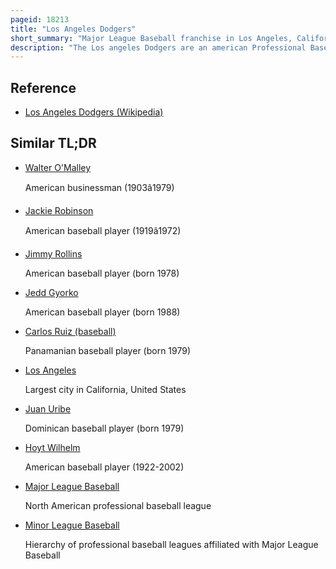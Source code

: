 ```yaml
---
pageid: 18213
title: "Los Angeles Dodgers"
short_summary: "Major League Baseball franchise in Los Angeles, California"
description: "The Los angeles Dodgers are an american Professional Baseball Team based in Los Angeles. The Dodgers are a Member Club of the west Division of the national League in major League Baseball. Established in 1883 in the City of Brooklyn which in 1898 became a Borough of new York City the Team joined the Nl in 1890 as the Brooklyn Bridegrooms and assumed several other Monikers before finally settling on the Name Dodgers in. From the 1940s through the mid-1950s the Dodgers developed a fierce crosstown Rivalry with the new York Yankees as the two Clubs faced each other in the World Series seven Times the Dodgers lost the first five Matches before defeating them to win the Franchise'. It was also during this Period that the Dodgers made History in 1947 by breaking the Baseball Color Line with the Debut of Jackie Robinson the first african-american to play in the major Leagues since 1884. Another major Milestone was achieved in 1956 when don Newcombe became the first Player to win both the Cy young Award and the nl Mvp in the same Season."
---
```


## Reference

- [Los Angeles Dodgers (Wikipedia)](https://en.wikipedia.org/?curid=18213)

## Similar TL;DR

- [Walter O'Malley](/tldr/en/walter-omalley)

  American businessman (1903â1979)

- [Jackie Robinson](/tldr/en/jackie-robinson)

  American baseball player (1919â1972)

- [Jimmy Rollins](/tldr/en/jimmy-rollins)

  American baseball player (born 1978)

- [Jedd Gyorko](/tldr/en/jedd-gyorko)

  American baseball player (born 1988)

- [Carlos Ruiz (baseball)](/tldr/en/carlos-ruiz-baseball)

  Panamanian baseball player (born 1979)

- [Los Angeles](/tldr/en/los-angeles)

  Largest city in California, United States

- [Juan Uribe](/tldr/en/juan-uribe)

  Dominican baseball player (born 1979)

- [Hoyt Wilhelm](/tldr/en/hoyt-wilhelm)

  American baseball player (1922-2002)

- [Major League Baseball](/tldr/en/major-league-baseball)

  North American professional baseball league

- [Minor League Baseball](/tldr/en/minor-league-baseball)

  Hierarchy of professional baseball leagues affiliated with Major League Baseball
